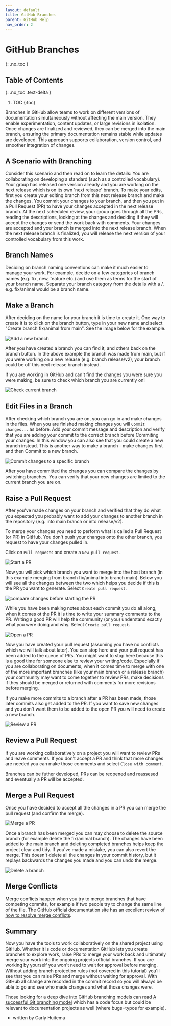 ```yaml
---
layout: default
title: GitHub Branches
parent: GitHub Help
nav_order: 2
---
```


# GitHub Branches
{: .no_toc }

## Table of Contents
{: .no_toc .text-delta }

1. TOC
{:toc}

Branches in GitHub allow teams to work on different versions of documentation simultaneously without affecting the main version. They enable experimentation, content updates, or large revisions in isolation. Once changes are finalized and reviewed, they can be merged into the main branch, ensuring the primary documentation remains stable while updates are developed. This approach supports collaboration, version control, and smoother integration of changes.

## A Scenario with Branching

Consider this scenario and then read on to learn the details: You are collaborating on developing a standard (such as a controlled vocabulary). Your group has released one version already and you are working on the next release which is on its own 'next release' branch. To make your edits, first you create your editing branch from this next release branch and make the changes. You commit your changes to your branch, and then you put in a Pull Request (PR) to have your changes accepted in the next release branch. At the next scheduled review, your group goes through all the PRs, reading the descriptions, looking at the changes and deciding if they will accept the changes or send the work back with comments. Your changes are accepted and your branch is merged into the next release branch. When the next release branch is finalized, you will release the next version of your controlled vocabulary from this work.

## Branch Names

Deciding on branch naming conventions can make it much easier to manage your work. For example, decide on a few categories of branch names (e.g. fix, new, feature etc.) and use them as terms for the start of your branch name. Separate your branch category from the details with a /. e.g. fix/animal would be a branch name.

## Make a Branch

After deciding on the name for your branch it is time to create it. One way to create it is to click on the branch button, type in your new name and select "Create branch fix/animal from main". See the image below for the example.

![Add a new branch](../assets/images/new_branch.png)

After you have created a branch you can find it, and others back on the branch button. In the above example the branch was made from main, but if you were working on a new release (e.g. branch release/v2), your branch could be off this next release branch instead.

If you are working in GitHub and can't find the changes you were sure you were making, be sure to check which branch you are currently on!

![Check current branch](../assets/images/check_branch.png)

## Edit Files in a Branch

After checking which branch you are on, you can go in and make changes in the files. When you are finished making changes you will `Commit changes...` as before. Add your commit message and description and verify that you are adding your commit to the correct branch before Commiting your changes. In this window you can also see that you could create a new branch instead. This is another way to make a branch - make changes first and then Commit to a new branch.

![Commit changes to a specific branch](../assets/images/github_commit_branch.png)

After you have committed the changes you can compare the changes by switching branches. You can verify that your new changes are limited to the current branch you are on.

## Raise a Pull Request

After you've made changes on your branch and verified that they do what you expected you probably want to add your changes to another branch in the repository (e.g. into main branch or into release/v2). 

To merge your changes you need to perform what is called a Pull Request (or PR) in GitHub. You don't push your changes onto the other branch, you request to have your changes pulled in.

Click on `Pull requests` and create a `New pull request`.

![Start a PR](../assets/images/github_start_pr.png)

Now you will pick which branch you want to merge into the host branch (in this example merging from branch fix/animal into branch main). Below you will see all the changes between the two which helps you decide if this is the PR you want to generate. Select `Create pull request`.

![compare changes before starting the PR](../assets/images/github_compare_for_pr.png)

While you have been making notes about each commit you do all along, when it comes ot the PR it is time to write your summary comments to the PR. Writing a good PR will help the community (or you) understand exactly what you were doing and why. Select `Create pull request`.

![Open a PR](../assets/images/github_open_pr.png)

Now you have created your pull request (assuming you have no conflicts which we will talk about later). You can stop here and your pull request has been added to the queue of PRs. You might want to stop here because this is a good time for someone else to review your writing/code. Especially if you are collaborating on documents, when it comes time to merge with one of the more important branches (like your main branch or a release branch) your community may want to come together to review PRs, make decisions if they should be merged or returned with comments for more revisions before merging.

If you make more commits to a branch after a PR has been made, those later commits also get added to the PR. If you want to save new changes and you don't want them to be added to the open PR you will need to create a new branch.

![Review a PR](../assets/images/github_review_PR.png)

## Review a Pull Request

If you are working collaboratively on a project you will want to review PRs and leave comments. If you don't accept a PR and think that more changes are needed you can make those comments and select `Close with comment`.

Branches can be futher developed, PRs can be reopened and reassesed and eventually a PR will be accepted.

## Merge a Pull Request

Once you have decided to accept all the changes in a PR you can merge the pull request (and confirm the merge). 

![Merge a PR](../assets/images/github_merge_pr.png)

Once a branch has been merged you can may choose to delete the source branch (for example delete the fix/animal branch). The changes have been added to the main branch and deleting completed branches helps keep the project clear and tidy. If you've made a mistake, you can also revert the merge. This doesn't delete all the changes in your commit history, but it replays backwards the changes you made and you can undo the merge.

![Delete a branch](../assets/images/github_delete_branch.png)

## Merge Conflicts

Merge conflicts happen when you try to merge branches that have competing commits, for example if two people try to change the same line of the file. The GitHub official documentation site has an excellent review of [how to resolve merge conflicts](https://docs.github.com/en/pull-requests/collaborating-with-pull-requests/addressing-merge-conflicts/resolving-a-merge-conflict-on-github). 


## Summary

Now you have the tools to work collaboratively on the shared project using GitHub. Whether it is code or documentation GitHub lets you create branches to explore work, raise PRs to merge your work back and ultimately merge your work into the ongoing projects official branches. If you are working by yourself you won't need to wait for approval before merging. Without adding branch protection rules (not covered in this tutorial) you'll see that you can raise PRs and merge without waiting for approval. With GitHub all change are recorded in the commit record so you will always be able to go and see who made changes and what those changes were.

Those looking for a deep dive into GitHub branching models can read [A successful Git branching model](https://nvie.com/posts/a-successful-git-branching-model/) which has a code focus but could be relevant to documentation projects as well (where bugs=typos for example).

- written by Carly Huitema



